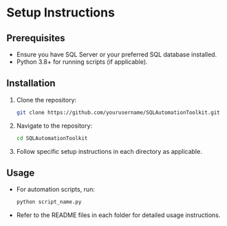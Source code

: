 # Setup Instructions

## Prerequisites
- Ensure you have SQL Server or your preferred SQL database installed.
- Python 3.8+ for running scripts (if applicable).

## Installation
1. Clone the repository:
   ```bash
   git clone https://github.com/yourusername/SQLAutomationToolkit.git
   ```
2. Navigate to the repository:
   ```bash
   cd SQLAutomationToolkit
   ```
3. Follow specific setup instructions in each directory as applicable.

## Usage
- For automation scripts, run:
  ```bash
  python script_name.py
  ```
- Refer to the README files in each folder for detailed usage instructions.
